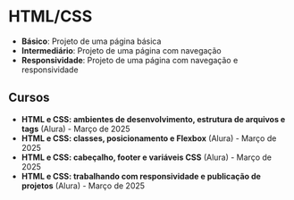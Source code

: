 # HTML/CSS

* **Básico**: Projeto de uma página básica
* **Intermediário**: Projeto de uma página com navegação
* **Responsividade**: Projeto de uma página com navegação e responsividade

## Cursos

* **HTML e CSS: ambientes de desenvolvimento, estrutura de arquivos e tags** (Alura) - Março de 2025
* **HTML e CSS: classes, posicionamento e Flexbox** (Alura) - Março de 2025
* **HTML e CSS: cabeçalho, footer e variáveis CSS** (Alura) - Março de 2025
* **HTML e CSS: trabalhando com responsividade e publicação de projetos** (Alura) - Março de 2025